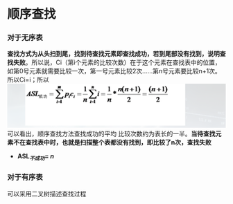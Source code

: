 

# 顺序查找

### 对于无序表
**查找方式为从头扫到尾，找到待查找元素即查找成功，若到尾部没有找到，说明查找失败**。所以说，Ci（第i个元素的比较次数）在于这个元素在查找表中的位置，如第0号元素就需要比较一次，第一号元素比较2次......第n号元素要比较n+1次。所以Ci=i；所以
![输入图片说明](/imgs/2025-07-09/ouKmHeOJ4ancVo6b.png)
可以看出，顺序查找方法查找成功的平均 比较次数约为表长的一半。**当待查找元素不在查找表中时，也就是扫描整个表都没有找到，即比较了n次，查找失败**
- **ASL$_不$$_成$$_功$=  _n_**

### 对于有序表
可以采用二叉树描述查找过程

<!--stackedit_data:
eyJoaXN0b3J5IjpbLTEzMjU0NDI3MTEsMTMwMDI0MzIxXX0=
-->
